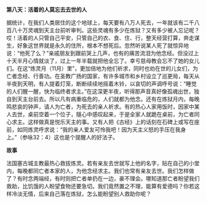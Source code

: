 **第八天：活着的人莫忘去去世的人**

据统计，在我们人类居住的这个地球上，每天要有八万人死去，一年就该有二千八百八十万灵魂到天主台前听审判。这些灵魂有多少在炼狱？又有多少被人忘记呢？哎！活着的人只管自己平安，只管自己的衣、食、住、行，整天经营打算，奔走谋生，好象这世界就是永久的住所，根本不想死后。忽然听说某人死了就惊异地说：“他死了么？”亲戚朋友到跟前哭上几声，也有的痛苦流泪为他念经。但没过上十天半月心情就淡了，过上一年半载就把他全忘了。幸亏慈母教会忘不了她的女儿们。在这“炼灵月（11月）里”，更加倍地为他们祈求，同时也劝在世的儿女们，为亡者念经、行善功。在圣教广扬的国家，有许多城市和乡村设立了巡更局，每天从半夜到天明，有人提着灯笼，断断续续地摇着木铃，以哀切的声调呼号说：“睡觉的人们醒一醒，快为临终者求主。”在这深更半夜，听得那声音真好像孤魂出世，独自到天主台前去。所以凡有病重临危的，人们就都为他念。还有在炼狱月内，每晚鸣悲哀的钟声，请人为亡者，为死去的亲人祈求。有的热心人家用饭时，因家中某人去世，桌前空着一个位子，隧心中感叹起来，于是全家人就跪在桌前，为亡者同心求主。这样做真是悦乐天主的事。又有人把《古经》上的话刻在石碑上或写在座前，如同炼灵呼求说：“我的亲人爱友可怜我吧！因为天主义怒的手压在我身上。”（参咏32：4）这也是个提醒人的好法子。

**故事**

法国塞古城主教最热心救拔炼灵。若有亲友去世就写上他的名字，贴在自己的小堂内，每晚都同亡者本家的人，为他念经求主。我们也常有亲友去世。我们怎样做了？有时念两端经，有时则把亡者单扔在一边，豪不理会。哪知道那亡者盼望我们救助，比饥饿的人盼望食物还要急切。我们竟然置之不理，能算有爱德吗？你若这样冷淡无情，后来自己落在炼狱，怎么能盼望别人救助你呢？